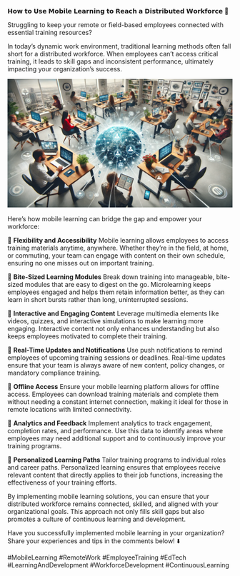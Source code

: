 𝗛𝗼𝘄 𝘁𝗼 𝗨𝘀𝗲 𝗠𝗼𝗯𝗶𝗹𝗲 𝗟𝗲𝗮𝗿𝗻𝗶𝗻𝗴 𝘁𝗼 𝗥𝗲𝗮𝗰𝗵 𝗮 𝗗𝗶𝘀𝘁𝗿𝗶𝗯𝘂𝘁𝗲𝗱 𝗪𝗼𝗿𝗸𝗳𝗼𝗿𝗰𝗲 📱

Struggling to keep your remote or field-based employees connected with essential training resources?

In today’s dynamic work environment, traditional learning methods often fall short for a distributed workforce. When employees can’t access critical training, it leads to skill gaps and inconsistent performance, ultimately impacting your organization’s success.

![mobile learning](./images/042-mobile.png)

Here’s how mobile learning can bridge the gap and empower your workforce:

📌 **Flexibility and Accessibility**
Mobile learning allows employees to access training materials anytime, anywhere. Whether they’re in the field, at home, or commuting, your team can engage with content on their own schedule, ensuring no one misses out on important training.

📌 **Bite-Sized Learning Modules**
Break down training into manageable, bite-sized modules that are easy to digest on the go. Microlearning keeps employees engaged and helps them retain information better, as they can learn in short bursts rather than long, uninterrupted sessions.

📌 **Interactive and Engaging Content**
Leverage multimedia elements like videos, quizzes, and interactive simulations to make learning more engaging. Interactive content not only enhances understanding but also keeps employees motivated to complete their training.

📌 **Real-Time Updates and Notifications**
Use push notifications to remind employees of upcoming training sessions or deadlines. Real-time updates ensure that your team is always aware of new content, policy changes, or mandatory compliance training.

📌 **Offline Access**
Ensure your mobile learning platform allows for offline access. Employees can download training materials and complete them without needing a constant internet connection, making it ideal for those in remote locations with limited connectivity.

📌 **Analytics and Feedback**
Implement analytics to track engagement, completion rates, and performance. Use this data to identify areas where employees may need additional support and to continuously improve your training programs.

📌 **Personalized Learning Paths**
Tailor training programs to individual roles and career paths. Personalized learning ensures that employees receive relevant content that directly applies to their job functions, increasing the effectiveness of your training efforts.

By implementing mobile learning solutions, you can ensure that your distributed workforce remains connected, skilled, and aligned with your organizational goals. This approach not only fills skill gaps but also promotes a culture of continuous learning and development.

Have you successfully implemented mobile learning in your organization? Share your experiences and tips in the comments below! ⬇️

#MobileLearning #RemoteWork #EmployeeTraining #EdTech #LearningAndDevelopment #WorkforceDevelopment #ContinuousLearning